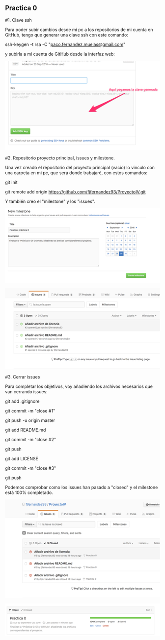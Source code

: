 ## Practica 0

#1. Clave ssh

Para poder subir cambios desde mi pc a los repositorios de mi cuenta en GitHub, tengo que generar una clave ssh con este comando:

ssh-keygen -t rsa -C "paco.fernandez.muelas@gmail.com"

y subirla a mi cuenta de GitHub desde la interfaz web:

![img1](https://github.com/fjfernandez93/ProyectoIV/blob/documentacion/capturas/img1.png)

#2. Repositorio proyecto principal, issues y milestone.

Una vez creado el repositorio del proyecto principal (vacio) lo vinculo con una carpeta en mi pc, que será donde trabajaré, con estos comandos:

git init

git remote add origin https://github.com/fjfernandez93/ProyectoIV.git

Y también creo el "milestone" y los "issues".

![img2](https://github.com/fjfernandez93/ProyectoIV/blob/documentacion/capturas/img2.png)

![img3](https://github.com/fjfernandez93/ProyectoIV/blob/documentacion/capturas/img3.png)

#3. Cerrar issues

Para completar los objetivos, voy añadiendo los archivos necesarios que van cerrando issues:

git add .gitignore

git commit -m "close \#1"

git push -u origin master

git add README.md

git commit -m "close \#2"

git push

git add LICENSE

git commit -m "close \#3"

git push


Podemos comprobar como los issues han pasado a "closed" y el milestone está 100% completado.

![img4](https://github.com/fjfernandez93/ProyectoIV/blob/documentacion/capturas/img4.png)

![img5](https://github.com/fjfernandez93/ProyectoIV/blob/documentacion/capturas/img5.png)
